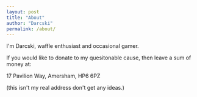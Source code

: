 ```yaml
---
layout: post
title: "About"
author: "Darcski"
permalink: /about/
---
```


I'm Darcski, waffle enthusiast and occasional gamer.

If you would like to donate to my quesitonable cause, then leave a sum of money at:

17 Pavilion Way,
Amersham,
HP6 6PZ

(this isn't my real address don't get any ideas.)
